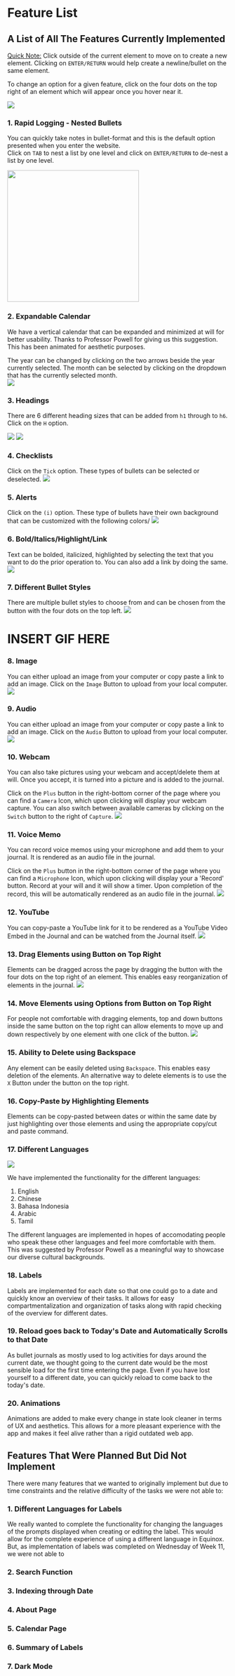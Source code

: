 # Feature List

## A List of All The Features Currently Implemented

<ins>Quick Note:</ins> Click outside of the current element to move on to create a new element. Clicking on `ENTER/RETURN` would help create a newline/bullet on the same element. 
  
To change an option for a given feature, click on the four dots on the top right of an element which will appear once you hover near it.  

<img src="./img/change-options.png" width="auto">

### 1. Rapid Logging - Nested Bullets

You can quickly take notes in bullet-format and this is the default option presented when you enter the website.  
Click on `TAB` to nest a list by one level and click on `ENTER/RETURN` to de-nest a list by one level.  
  
<img src="./img/nestedList.gif" width="300px">
  
### 2. Expandable Calendar

We have a vertical calendar that can be expanded and minimized at will for better usability. Thanks to Professor Powell for giving us this suggestion. This has been animated for aesthetic purposes.  
  
The year can be changed by clicking on the two arrows beside the year currently selected. The month can be selected by clicking on the dropdown that has the currently selected month.  
<img src="./img/calendar.gif">

### 3. Headings

There are 6 different heading sizes that can be added from `h1` through to `h6`. Click on the `H` option. 

<img src="./img/heading-option.png">

<img src="./img/heading.png">

### 4. Checklists

Click on the `Tick` option. These types of bullets can be selected or deselected.
<img src="./img/checklist.gif">

### 5. Alerts

Click on the `(i)` option. These type of bullets have their own background that can be customized with the following colors/
<img src="./img/alert.gif">

### 6. Bold/Italics/Highlight/Link

Text can be bolded, italicized, highlighted by selecting the text that you want to do the prior operation to. You can also add a link by doing the same.
<img src="./img/bold_etc.gif">

### 7. Different Bullet Styles

There are multiple bullet styles to choose from and can be chosen from the button with the four dots on the top left.
<img src="./img/bullets.gif">

# INSERT GIF HERE

### 8. Image

You can either upload an image from your computer or copy paste a link to add an image. Click on the `Image` Button to upload from your local computer.
<img src="./img/image.gif">

### 9. Audio

You can either upload an image from your computer or copy paste a link to add an image. Click on the `Audio` Button to upload from your local computer.
<img src="./img/audio.gif">

### 10. Webcam

You can also take pictures using your webcam and accept/delete them at will. Once you accept, it is turned into a picture and is added to the journal.  
  
Click on the `Plus` button in the right-bottom corner of the page where you can find a `Camera` Icon, which upon clicking will display your webcam capture. You can also switch between available cameras by clicking on the `Switch` button to the right of `Capture`.
<img src="./img/webcam.gif">

### 11. Voice Memo

You can record voice memos using your microphone and add them to your journal. It is rendered as an audio file in the journal.

Click on the `Plus` button in the right-bottom corner of the page where you can find a `Microphone` Icon, which upon clicking will display your a 'Record' button. Record at your will and it will show a timer. Upon completion of the record, this will be automatically rendered as an audio file in the journal.
<img src="./img/voiceNote.gif.gif">

### 12. YouTube

You can copy-paste a YouTube link for it to be rendered as a YouTube Video Embed in the Journal and can be watched from the Journal itself. 
<img src="./img/youtube.gif">

### 13. Drag Elements using Button on Top Right

Elements can be dragged across the page by dragging the button with the four dots on the top right of an element. This enables easy reorganization of elements in the journal.
<img src="./img/dragBlock.gif">

### 14. Move Elements using Options from Button on Top Right

For people not comfortable with dragging elements, top and down buttons inside the same button on the top right can allow elements to move up and down respectively by one element with one click of the button.
<img src="./img/blockMove.gif">

### 15. Ability to Delete using Backspace

Any element can be easily deleted using `Backspace`. This enables easy deletion of the elements. An alternative way to delete elements is to use the `X` Button under the button on the top right. 

### 16. Copy-Paste by Highlighting Elements

Elements can be copy-pasted between dates or within the same date by just highlighting over those elements and using the appropriate copy/cut and paste command.

### 17. Different Languages
<img src="./img/languageSwtiching.gif">

We have implemented the functionality for the different languages:
1. English
2. Chinese
3. Bahasa Indonesia
4. Arabic
5. Tamil

The different languages are implemented in hopes of accomodating people who speak these other languages and feel more comfortable with them. This was suggested by Professor Powell as a meaningful way to showcase our diverse cultural backgrounds.

### 18. Labels

Labels are implemented for each date so that one could go to a date and quickly know an overview of their tasks. It allows for easy compartmentalization and organization of tasks along with rapid checking of the overview for different dates.

### 19. Reload goes back to Today's Date and Automatically Scrolls to that Date 

As bullet journals as mostly used to log activities for days around the current date, we thought going to the current date would be the most sensible load for the first time entering the page. Even if you have lost yourself to a different date, you can quickly reload to come back to the today's date.

### 20. Animations

Animations are added to make every change in state look cleaner in terms of UX and aesthetics. This allows for a more pleasant experience with the app and makes it feel alive rather than a rigid outdated web app.


## Features That Were Planned But Did Not Implement

There were many features that we wanted to originally implement but due to time constraints and the relative difficulty of the tasks we were not able to:

### 1. Different Languages for Labels

We really wanted to complete the functionality for changing the languages of the prompts displayed when creating or editing the label. This would allow for the complete experience of using a different language in Equinox. But, as implementation of labels was completed on Wednesday of Week 11, we were not able to 

### 2. Search Function

### 3. Indexing through Date

### 4. About Page

### 5. Calendar Page

### 6. Summary of Labels

### 7. Dark Mode

